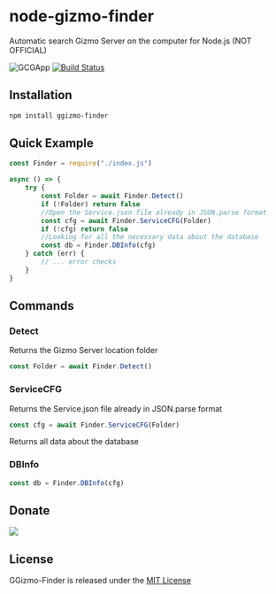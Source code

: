 # node-gizmo-finder
Automatic search Gizmo Server on the computer for Node.js (NOT OFFICIAL) 

![GCGApp](https://ggbook.ru/AdminPanel/public/images/favicon-32x32.png)
[![Build Status](https://travis-ci.org/joemccann/dillinger.svg?branch=master)](https://travis-ci.org/keza3d/ggizmo-finder)

## Installation
```bash
npm install ggizmo-finder
```

## Quick Example
```js
const Finder = require("./index.js")

async () => {
    try {
        const Folder = await Finder.Detect()
        if (!Folder) return false
        //Open the Service.json file already in JSON.parse format
        const cfg = await Finder.ServiceCFG(Folder)
        if (!cfg) return false
        //Looking for all the necessary data about the database
        const db = Finder.DBInfo(cfg)
    } catch (err) {
        // ... error checks
    }
}
```

## Commands

### Detect
Returns the Gizmo Server location folder
```js
const Folder = await Finder.Detect()
```
### ServiceCFG
Returns the Service.json file already in JSON.parse format
```js
const cfg = await Finder.ServiceCFG(Folder)
```
Returns all data about the database
### DBInfo
```js
const db = Finder.DBInfo(cfg)
```

## Donate
[![](https://lh3.googleusercontent.com/proxy/AAy4TAWXHi0QZM8raIVMc_sGy9swMxc1dkQqidF-FWlEdXk3DKxYEoqUJLlryK9uPQOyoOREjZCWm1jIWDIVaihV21eOMqpZhFxJSo8Xsv6HCv4H)](https://www.paypal.me/alexzubar)


## License
GGizmo-Finder is released under the [MIT License](https://github.com/KeZA3D/ggizmo-api/blob/main/LICENSE)
